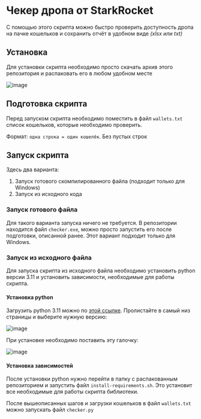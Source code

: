 # Чекер дропа от StarkRocket
С помощью этого скрипта можно быстро проверить доступность дропа на пачке кошельков и сохранить отчёт в удобном виде *(xlsx или txt)*
## Установка
Для установки скрипта необходимо просто скачать архив этого репозитория и распаковать его в любом удобном месте

![image](https://github.com/ZavodVenture/StarkRocket-eligibility-checker/assets/127696238/27833d8e-ef88-43ed-b0bc-a7283f5e6840)
## Подготовка скрипта
Перед запуском скрипта необходимо поместить в файл `wallets.txt` список кошельков, которые необходимо проверить.

Формат: `одна строка = один кошелёк`. Без пустых строк
## Запуск скрипта
Здесь два варианта:
1. Запуск готового скомпилированного файла (подходит только для Windows)
2. Запуск из исходного кода
### Запуск готового файла
Для такого варианта запуска ничего не требуется. В репозитории находится файл `checker.exe`, можно просто запустить его после подготовки, описанной ранее. Этот вариант подходит только для Windows.
### Запуск из исходного файла
Для запуска скрипта из исходного файла необходимо установить python версии 3.11 и установить зависимости, необходимые для работы скрипта.
#### Установка python
Загрузить python 3.11 можно по [этой ссылке](https://www.python.org/downloads/release/python-3110/). Пролистайте в самый низ страницы и выберите нужную версию:

![image](https://github.com/ZavodVenture/StarkRocket-eligibility-checker/assets/127696238/fccb8397-6778-4e8e-b06b-f886be1afe5f)

При установке необходимо поставить эту галочку:

![image](https://github.com/ZavodVenture/StarkRocket-eligibility-checker/assets/127696238/4f72b5a7-d3cf-4c99-9cd5-9a4bac9902ab)
#### Установка зависимостей
После установки python нужно перейти в папку с распакованным репозиторием и запустить файл `install-requirements.sh`. Это установит все необходимые для работы скрипта библиотеки.

После вышеописанных шагов и загрузки кошельков в файл `wallets.txt` можно запускать файл `checker.py`